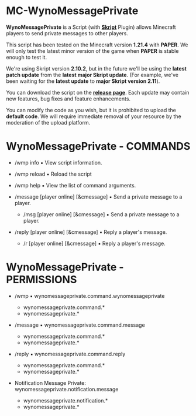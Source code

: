 # MC-WynoMessagePrivate
**WynoMessagePrivate** is a Script (with [**Skript**](https://github.com/SkriptLang/Skript) Plugin) allows Minecraft players to send private messages to other players.

This script has been tested on the Minecraft version **1.21.4** with **PAPER**. We will only test the latest minor version of the game when **PAPER** is stable enough to test it.

We're using Skript version **2.10.2**, but in the future we'll be using the **latest patch update** from the **latest major Skript update**. (For example, we've been waiting for the **latest update** to **major Skript version 2.11**).

You can download the script on the [**release page**](https://github.com/WynoriaStudios/MC-WynoMessagePrivate/releases). Each update may contain new features, bug fixes and feature enhancements.

You can modify the code as you wish, but it is prohibited to upload the **default code**. We will require immediate removal of your resource by the moderation of the upload platform.

# WynoMessagePrivate - COMMANDS
- /wmp info ▪ View script information.

- /wmp reload ▪ Reload the script

- /wmp help ▪ View the list of command arguments.

- /message [player online] [&cmessage] ▪ Send a private message to a player.

  - /msg [player online] [&cmessage] ▪ Send a private message to a player.

- /reply [player online] [&cmessage] ▪ Reply a player's message.

  - /r [player online] [&cmessage] ▪ Reply a player's message.
 
# WynoMessagePrivate - PERMISSIONS
- /wmp ▪ wynomessageprivate.command.wynomessageprivate
  - wynomessageprivate.command.*
  - wynomessageprivate.*

- /message ▪ wynomessageprivate.command.message
  - wynomessageprivate.command.*
  - wynomessageprivate.* 

- /reply ▪ wynomessageprivate.command.reply
  - wynomessageprivate.command.*
  - wynomessageprivate.*
 
- Notification Message Private: wynomessageprivate.notification.message
  - wynomessageprivate.notification.*
  - wynomessageprivate.*
